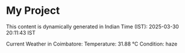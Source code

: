 # My Project

This content is dynamically generated in Indian Time (IST): 2025-03-30 20:11:43 IST


Current Weather in Coimbatore:
Temperature: 31.88 °C
Condition: haze
